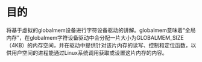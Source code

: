 # 目的
将基于虚拟的globalmem设备进行字符设备驱动的讲解。globalmem意味着“全局内存”，在globalmem字符设备驱动中会分配一片大小为GLOBALMEM_SIZE（4KB）的内存空间，并在驱动中提供针对该片内存的读写、控制和定位函数，以供用户空间的进程能通过Linux系统调用获取或设置这片内存的内容。
